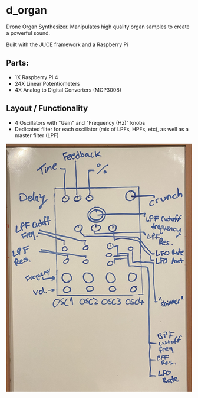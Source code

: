 # d_organ

Drone Organ Synthesizer. Manipulates high quality organ samples to create a powerful sound.

Built with the JUCE framework and a Raspberry Pi 

## Parts:

- 1X Raspberry Pi 4
- 24X Linear Potentiometers
- 4X Analog to Digital Converters (MCP3008)


## Layout / Functionality
- 4 Oscillators with "Gain" and "Frequency (Hz)" knobs
- Dedicated filter for each oscillator (mix of LPFs, HPFs, etc), as well as a master filter (LPF)
<img src="https://github.com/tparker48/d_organ/blob/master/Images/layout1.jpg" />

